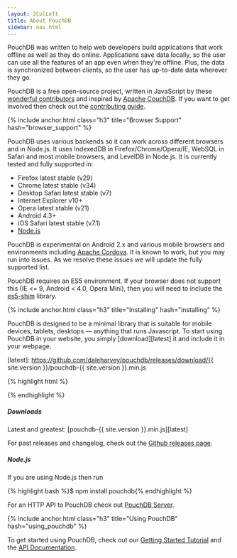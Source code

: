 ```yaml
---
layout: 2ColLeft
title: About PouchDB
sidebar: nav.html
---
```


PouchDB was written to help web developers build applications that work offline as well as they do online. Applications save data locally, so the user can use all the features of an app even when they're offline. Plus, the data is synchronized between clients, so the user has up-to-date data wherever they go.

PouchDB is a free open-source project, written in JavaScript by these [wonderful contributors](https://github.com/daleharvey/pouchdb/graphs/contributors) and inspired by <a href="http://couchdb.apache.org/">Apache CouchDB</a>. If you want to get involved then check out the [contributing guide](https://github.com/daleharvey/pouchdb/blob/master/CONTRIBUTING.md).

{% include anchor.html class="h3" title="Browser Support" hash="browser_support" %}

PouchDB uses various backends so it can work across different browsers and in Node.js. It uses IndexedDB in Firefox/Chrome/Opera/IE, WebSQL in Safari and most mobile browsers, and LevelDB in Node.js. It is currently tested and fully supported in:

 * Firefox latest stable (v29)
 * Chrome latest stable (v34)
 * Desktop Safari latest stable (v7)
 * Internet Explorer v10+
 * Opera latest stable (v21)
 * Android 4.3+
 * iOS Safari latest stable (v7.1)
 * [Node.js](http://nodejs.org/)

PouchDB is experimental on Android 2.x and various mobile browsers and environments including [Apache Cordova](http://cordova.apache.org/). It is known to work, but you may run into issues. As we resolve these issues we will update the fully supported list.

PouchDB requires an ES5 environment. If your browser does not support this (IE <= 9, Android < 4.0, Opera Mini), then you will need to include the [es5-shim](https://github.com/es-shims/es5-shim) library.

{% include anchor.html class="h3" title="Installing" hash="installing" %}

PouchDB is designed to be a minimal library that is suitable for mobile devices, tablets, desktops &mdash; anything that runs Javascript. To start using PouchDB in your website, you simply [download][latest] it and include it in your webpage.

  [latest]: https://github.com/daleharvey/pouchdb/releases/download/{{ site.version }}/pouchdb-{{ site.version }}.min.js

{% highlight html %}
<script src="pouchdb-{{ site.version }}.min.js"></script>
{% endhighlight %}

##### Downloads

Latest and greatest: [pouchdb-{{ site.version }}.min.js][latest]

For past releases and changelog, check out the [Github releases page](https://github.com/daleharvey/pouchdb/releases).

##### Node.js

If you are using Node.js then run

{% highlight bash %}$ npm install pouchdb{% endhighlight %}

For an HTTP API to PouchDB check out [PouchDB Server](https://github.com/nick-thompson/pouchdb-server).

{% include anchor.html class="h3" title="Using PouchDB" hash="using_pouchdb" %}

To get started using PouchDB, check out our [Getting Started Tutorial](getting-started.html) and the [API Documentation](api.html).